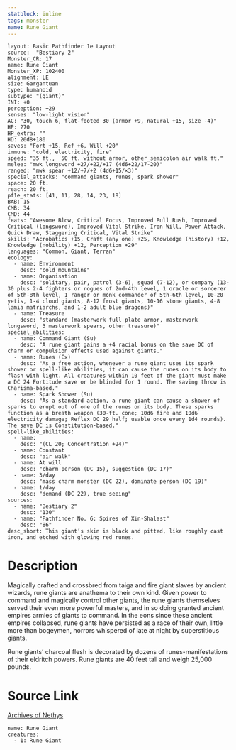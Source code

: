 ```yaml
---
statblock: inline
tags: monster
name: Rune Giant
---
```

```statblock
layout: Basic Pathfinder 1e Layout
source:  "Bestiary 2"
Monster_CR: 17
name: Rune Giant
Monster_XP: 102400
alignment: LE
size: Gargantuan
type: humanoid
subtype: "(giant)"
INI: +0
perception: +29
senses: "low-light vision"
AC: "30, touch 6, flat-footed 30 (armor +9, natural +15, size -4)"
HP: 270
HP_extra: ""
HD: 20d8+180
saves: "Fort +15, Ref +6, Will +20"
immune: "cold, electricity, fire"
speed: "35 ft.,  50 ft. without armor, other_semicolon air walk ft."
melee: "mwk longsword +27/+22/+17 (4d6+22/17-20)"
ranged: "mwk spear +12/+7/+2 (4d6+15/×3)"
special_attacks: "command giants, runes, spark shower"
space: 20 ft.
reach: 20 ft.
pf1e_stats: [41, 11, 28, 14, 23, 18]
BAB: 15
CMB: 34
CMD: 44
feats: "Awesome Blow, Critical Focus, Improved Bull Rush, Improved Critical (longsword), Improved Vital Strike, Iron Will, Power Attack, Quick Draw, Staggering Critical, Vital Strike"
skills: "Acrobatics +15, Craft (any one) +25, Knowledge (history) +12, Knowledge (nobility) +12, Perception +29"
languages: "Common, Giant, Terran"
ecology:
  - name: Environment
    desc: "cold mountains"
  - name: Organisation
    desc: "solitary, pair, patrol (3-6), squad (7-12), or company (13-30 plus 2-4 fighters or rogues of 2nd-4th level, 1 oracle or sorcerer of 5th-8th level, 1 ranger or monk commander of 5th-6th level, 10-20 yetis, 1-4 cloud giants, 8-12 frost giants, 10-16 stone giants, 4-8 lamia matriarchs, and 1-2 adult blue dragons)"
  - name: Treasure
    desc: "standard (masterwork full plate armor, masterwork longsword, 3 masterwork spears, other treasure)"
special_abilities:
  - name: Command Giant (Su)
    desc: "A rune giant gains a +4 racial bonus on the save DC of charm or compulsion effects used against giants."
  - name: Runes (Ex)
    desc: "As a free action, whenever a rune giant uses its spark shower or spell-like abilities, it can cause the runes on its body to flash with light. All creatures within 10 feet of the giant must make a DC 24 Fortitude save or be blinded for 1 round. The saving throw is Charisma-based."
  - name: Spark Shower (Su)
    desc: "As a standard action, a rune giant can cause a shower of sparks to erupt out of one of the runes on its body. These sparks function as a breath weapon (30-ft. cone; 10d6 fire and 10d6 electricity damage; Reflex DC 29 half; usable once every 1d4 rounds). The save DC is Constitution-based."
spell-like_abilities:
  - name:
    desc: "(CL 20; Concentration +24)"
  - name: Constant
    desc: "air walk"
  - name: At will
    desc: "charm person (DC 15), suggestion (DC 17)"
  - name: 3/day
    desc: "mass charm monster (DC 22), dominate person (DC 19)"
  - name: 1/day
    desc: "demand (DC 22), true seeing"
sources:
  - name: "Bestiary 2"
    desc: "130"
  - name: "Pathfinder No. 6: Spires of Xin-Shalast"
    desc: "86"
desc_short: This giant’s skin is black and pitted, like roughly cast iron, and etched with glowing red runes.
```
# Description
Magically crafted and crossbred from taiga and fire giant slaves by ancient wizards, rune giants are anathema to their own kind. Given power to command and magically control other giants, the rune giants themselves served their even more powerful masters, and in so doing granted ancient empires armies of giants to command. In the eons since these ancient empires collapsed, rune giants have persisted as a race of their own, little more than bogeymen, horrors whispered of late at night by superstitious giants.

Rune giants’ charcoal flesh is decorated by dozens of runes-manifestations of their eldritch powers. Rune giants are 40 feet tall and weigh 25,000 pounds.
# Source Link
[Archives of Nethys](https://aonprd.com/MonsterDisplay.aspx?ItemName=Rune%20Giant)
```encounter-table
name: Rune Giant
creatures:
  - 1: Rune Giant
```
